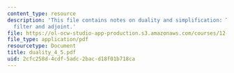 ```yaml
---
content_type: resource
description: 'This file contains notes on duality and simplification: The steady-state
  filter and adjoint.'
file: https://ol-ocw-studio-app-production.s3.amazonaws.com/courses/12-864-inference-from-data-and-models-spring-2005/2cfc258d4cdf5adc2bacd18f01b718ca_duality_4_5.pdf
file_type: application/pdf
resourcetype: Document
title: duality_4_5.pdf
uid: 2cfc258d-4cdf-5adc-2bac-d18f01b718ca
---
```

